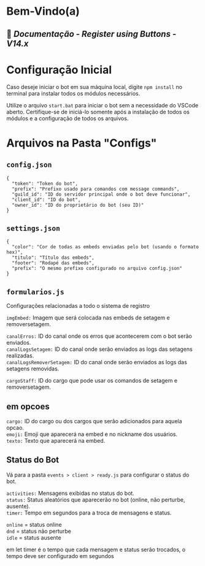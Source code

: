 # Bem-Vindo(a)
## 👑 _Documentação - Register using Buttons - V14.x_

# Configuração Inicial

Caso deseje iniciar o bot em sua máquina local, digite `npm install` no terminal para instalar todos os módulos necessários.

Utilize o arquivo `start.bat` para iniciar o bot sem a necessidade do VSCode aberto. Certifique-se de iniciá-lo somente após a instalação de todos os módulos e a configuração de todos os arquivos.

# Arquivos na Pasta "Configs"

## `config.json`

```
{
  "token": "Token do bot",
  "prefix": "Prefixo usado para comandos com message commands",
  "guild_id": "ID do servidor principal onde o bot deve funcionar",
  "client_id": "ID do bot",
  "owner_id": "ID do proprietário do bot (seu ID)"
}
```

## `settings.json`

```
{
  "color": "Cor de todas as embeds enviadas pelo bot (usando o formato hex)",
  "titulo": "Título das embeds",
  "footer": "Rodapé das embeds",
  "prefix": "O mesmo prefixo configurado no arquivo config.json"
}
```

## `formularios.js`

Configurações relacionadas a todo o sistema de registro

`imgEmbed:` Imagem que será colocada nas embeds de setagem e removersetagem. <br>

`canalErros:` ID do canal onde os erros que acontecerem com o bot serão enviados.<br>
`canalLogsSetagem:` ID do canal onde serão enviados as logs das setagens realizadas.<br>
`canalLogsRemoverSetagem:` ID do canal onde serão enviados as logs das setagens removidas.<br>

`cargoStaff:` ID do cargo que pode usar os comandos de setagem e removersetagem.<br>

## em opcoes

`cargo:` ID do cargo ou dos cargos que serão adicionados para aquela opcao.<br>
`emoji:` Emoji que aparecerá na embed e no nickname dos usuários.<br>
`texto:` Texto que aparecerá na embed.<br>

## Status do Bot

Vá para a pasta `events > client > ready.js` para configurar o status do bot.

`activities:` Mensagens exibidas no status do bot.<br>
`status:` Status aleatórios que aparecerão no bot (online, não perturbe, ausente).<br>
`timer:` Tempo em segundos para a troca de mensagens e status.<br>

`online` = status online<br>
`dnd` = status não perturbe<br>
`idle` = status ausente<br>

em let timer é o tempo que cada mensagem e status serão trocados, o tempo deve ser configurado em segundos